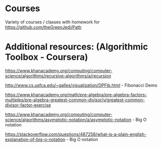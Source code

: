 # Courses
Variety of courses / classes with homework for https://github.com/theGreenJedi/Path

# Additional resources: (Algorithmic Toolbox - Coursera) 

https://www.khanacademy.org/computing/computer-science/algorithms/recursive-algorithms/a/recursion

http://www.cs.usfca.edu/~galles/visualization/DPFib.html - Fibonacci Demo

https://www.khanacademy.org/math/pre-algebra/pre-algebra-factors-multiples/pre-algebra-greatest-common-divisor/v/greatest-common-divisor-factor-exercise

https://www.khanacademy.org/computing/computer-science/algorithms/asymptotic-notation/a/asymptotic-notation - Big O notation

https://stackoverflow.com/questions/487258/what-is-a-plain-english-explanation-of-big-o-notation - Big O notation

